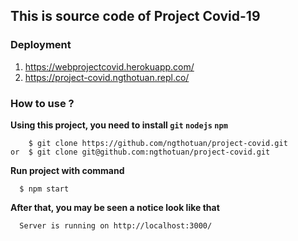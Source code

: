 ## This is source code of Project Covid-19
### Deployment
1. https://webprojectcovid.herokuapp.com/
2. https://project-covid.ngthotuan.repl.co/

### How to use ?
**Using this project, you need to install `git` `nodejs` `npm`**
```shell script
    $ git clone https://github.com/ngthotuan/project-covid.git
or  $ git clone git@github.com:ngthotuan/project-covid.git
``` 
**Run project with command**
```shell script
  $ npm start
```
**After that, you may be seen a notice look like that**
```text
  Server is running on http://localhost:3000/
``` 